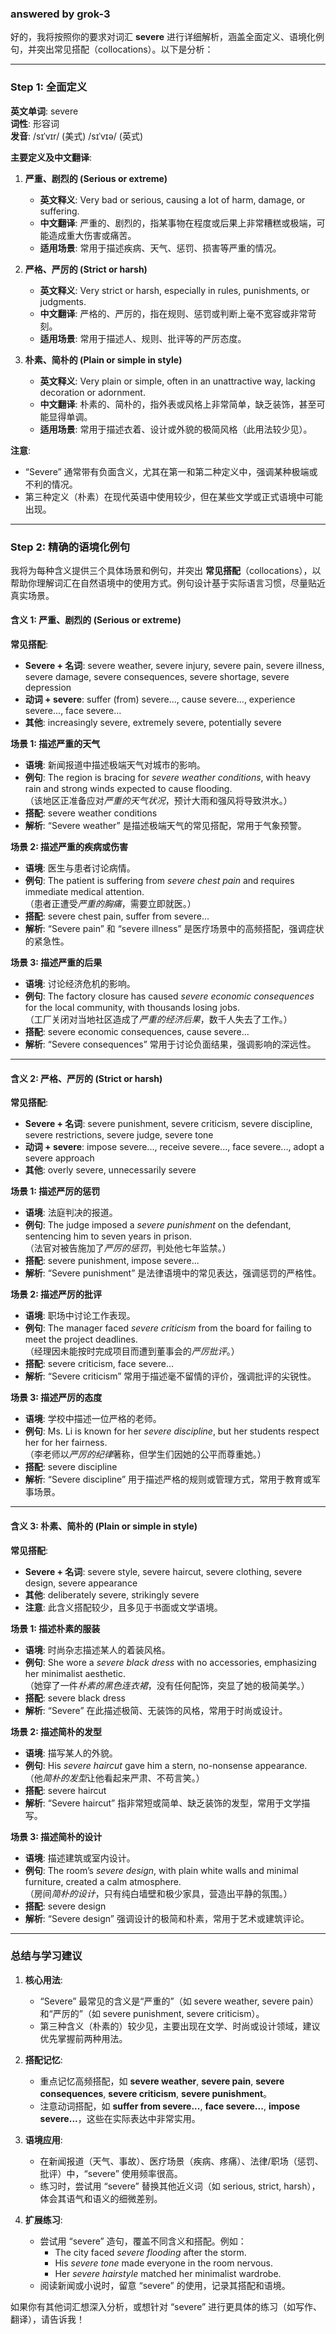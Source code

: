 ### answered by grok-3
好的，我将按照你的要求对词汇 **severe** 进行详细解析，涵盖全面定义、语境化例句，并突出常见搭配（collocations）。以下是分析：

---

### Step 1: 全面定义

**英文单词**: severe  
**词性**: 形容词  
**发音**: /sɪˈvɪr/ (美式) /sɪˈvɪə/ (英式)

**主要定义及中文翻译**:

1. **严重、剧烈的 (Serious or extreme)**  
   - **英文释义**: Very bad or serious, causing a lot of harm, damage, or suffering.  
   - **中文翻译**: 严重的、剧烈的，指某事物在程度或后果上非常糟糕或极端，可能造成重大伤害或痛苦。  
   - **适用场景**: 常用于描述疾病、天气、惩罚、损害等严重的情况。

2. **严格、严厉的 (Strict or harsh)**  
   - **英文释义**: Very strict or harsh, especially in rules, punishments, or judgments.  
   - **中文翻译**: 严格的、严厉的，指在规则、惩罚或判断上毫不宽容或非常苛刻。  
   - **适用场景**: 常用于描述人、规则、批评等的严厉态度。

3. **朴素、简朴的 (Plain or simple in style)**  
   - **英文释义**: Very plain or simple, often in an unattractive way, lacking decoration or adornment.  
   - **中文翻译**: 朴素的、简朴的，指外表或风格上非常简单，缺乏装饰，甚至可能显得单调。  
   - **适用场景**: 常用于描述衣着、设计或外貌的极简风格（此用法较少见）。

**注意**:  
- “Severe” 通常带有负面含义，尤其在第一和第二种定义中，强调某种极端或不利的情况。  
- 第三种定义（朴素）在现代英语中使用较少，但在某些文学或正式语境中可能出现。

---

### Step 2: 精确的语境化例句

我将为每种含义提供三个具体场景和例句，并突出 **常见搭配**（collocations），以帮助你理解词汇在自然语境中的使用方式。例句设计基于实际语言习惯，尽量贴近真实场景。

#### 含义 1: 严重、剧烈的 (Serious or extreme)

**常见搭配**:  
- **Severe + 名词**: severe weather, severe injury, severe pain, severe illness, severe damage, severe consequences, severe shortage, severe depression  
- **动词 + severe**: suffer (from) severe..., cause severe..., experience severe..., face severe...  
- **其他**: increasingly severe, extremely severe, potentially severe

**场景 1: 描述严重的天气**  
- **语境**: 新闻报道中描述极端天气对城市的影响。  
- **例句**: The region is bracing for *severe weather conditions*, with heavy rain and strong winds expected to cause flooding.  
  （该地区正准备应对*严重的天气状况*，预计大雨和强风将导致洪水。）  
- **搭配**: severe weather conditions  
- **解析**: “Severe weather” 是描述极端天气的常见搭配，常用于气象预警。

**场景 2: 描述严重的疾病或伤害**  
- **语境**: 医生与患者讨论病情。  
- **例句**: The patient is suffering from *severe chest pain* and requires immediate medical attention.  
  （患者正遭受*严重的胸痛*，需要立即就医。）  
- **搭配**: severe chest pain, suffer from severe...  
- **解析**: “Severe pain” 和 “severe illness” 是医疗场景中的高频搭配，强调症状的紧急性。

**场景 3: 描述严重的后果**  
- **语境**: 讨论经济危机的影响。  
- **例句**: The factory closure has caused *severe economic consequences* for the local community, with thousands losing jobs.  
  （工厂关闭对当地社区造成了*严重的经济后果*，数千人失去了工作。）  
- **搭配**: severe economic consequences, cause severe...  
- **解析**: “Severe consequences” 常用于讨论负面结果，强调影响的深远性。

---

#### 含义 2: 严格、严厉的 (Strict or harsh)

**常见搭配**:  
- **Severe + 名词**: severe punishment, severe criticism, severe discipline, severe restrictions, severe judge, severe tone  
- **动词 + severe**: impose severe..., receive severe..., face severe..., adopt a severe approach  
- **其他**: overly severe, unnecessarily severe

**场景 1: 描述严厉的惩罚**  
- **语境**: 法庭判决的报道。  
- **例句**: The judge imposed a *severe punishment* on the defendant, sentencing him to seven years in prison.  
  （法官对被告施加了*严厉的惩罚*，判处他七年监禁。）  
- **搭配**: severe punishment, impose severe...  
- **解析**: “Severe punishment” 是法律语境中的常见表达，强调惩罚的严格性。

**场景 2: 描述严厉的批评**  
- **语境**: 职场中讨论工作表现。  
- **例句**: The manager faced *severe criticism* from the board for failing to meet the project deadlines.  
  （经理因未能按时完成项目而遭到董事会的*严厉批评*。）  
- **搭配**: severe criticism, face severe...  
- **解析**: “Severe criticism” 常用于描述毫不留情的评价，强调批评的尖锐性。

**场景 3: 描述严厉的态度**  
- **语境**: 学校中描述一位严格的老师。  
- **例句**: Ms. Li is known for her *severe discipline*, but her students respect her for her fairness.  
  （李老师以*严厉的纪律*著称，但学生们因她的公平而尊重她。）  
- **搭配**: severe discipline  
- **解析**: “Severe discipline” 用于描述严格的规则或管理方式，常用于教育或军事场景。

---

#### 含义 3: 朴素、简朴的 (Plain or simple in style)

**常见搭配**:  
- **Severe + 名词**: severe style, severe haircut, severe clothing, severe design, severe appearance  
- **其他**: deliberately severe, strikingly severe  
- **注意**: 此含义搭配较少，且多见于书面或文学语境。

**场景 1: 描述朴素的服装**  
- **语境**: 时尚杂志描述某人的着装风格。  
- **例句**: She wore a *severe black dress* with no accessories, emphasizing her minimalist aesthetic.  
  （她穿了一件*朴素的黑色连衣裙*，没有任何配饰，突显了她的极简美学。）  
- **搭配**: severe black dress  
- **解析**: “Severe” 在此描述极简、无装饰的风格，常用于时尚或设计。

**场景 2: 描述简朴的发型**  
- **语境**: 描写某人的外貌。  
- **例句**: His *severe haircut* gave him a stern, no-nonsense appearance.  
  （他*简朴的发型*让他看起来严肃、不苟言笑。）  
- **搭配**: severe haircut  
- **解析**: “Severe haircut” 指非常短或简单、缺乏装饰的发型，常用于文学描写。

**场景 3: 描述简朴的设计**  
- **语境**: 描述建筑或室内设计。  
- **例句**: The room’s *severe design*, with plain white walls and minimal furniture, created a calm atmosphere.  
  （房间*简朴的设计*，只有纯白墙壁和极少家具，营造出平静的氛围。）  
- **搭配**: severe design  
- **解析**: “Severe design” 强调设计的极简和朴素，常用于艺术或建筑评论。

---

### 总结与学习建议

1. **核心用法**:  
   - “Severe” 最常见的含义是“严重的”（如 severe weather, severe pain）和“严厉的”（如 severe punishment, severe criticism）。  
   - 第三种含义（朴素的）较少见，主要出现在文学、时尚或设计领域，建议优先掌握前两种用法。

2. **搭配记忆**:  
   - 重点记忆高频搭配，如 **severe weather**, **severe pain**, **severe consequences**, **severe criticism**, **severe punishment**。  
   - 注意动词搭配，如 **suffer from severe...**, **face severe...**, **impose severe...**，这些在实际表达中非常实用。

3. **语境应用**:  
   - 在新闻报道（天气、事故）、医疗场景（疾病、疼痛）、法律/职场（惩罚、批评）中，“severe” 使用频率很高。  
   - 练习时，尝试用 “severe” 替换其他近义词（如 serious, strict, harsh），体会其语气和语义的细微差别。

4. **扩展练习**:  
   - 尝试用 “severe” 造句，覆盖不同含义和搭配。例如：  
     - The city faced *severe flooding* after the storm.  
     - His *severe tone* made everyone in the room nervous.  
     - Her *severe hairstyle* matched her minimalist wardrobe.  
   - 阅读新闻或小说时，留意 “severe” 的使用，记录其搭配和语境。

如果你有其他词汇想深入分析，或想针对 “severe” 进行更具体的练习（如写作、翻译），请告诉我！